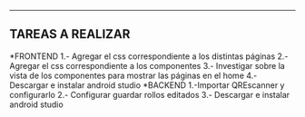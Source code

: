 ------------------------------------
TAREAS A REALIZAR
------------------------------------
*FRONTEND
1.- Agregar el css correspondiente a los distintas páginas
2.- Agregar el css correspondiente a los componentes 
3.- Investigar sobre la vista de los componentes para mostrar las páginas en el home
4.- Descargar e instalar android studio
*BACKEND
1.-Importar QREscanner y configurarlo
2.- Configurar guardar rollos editados
3.- Descargar e instalar android studio
